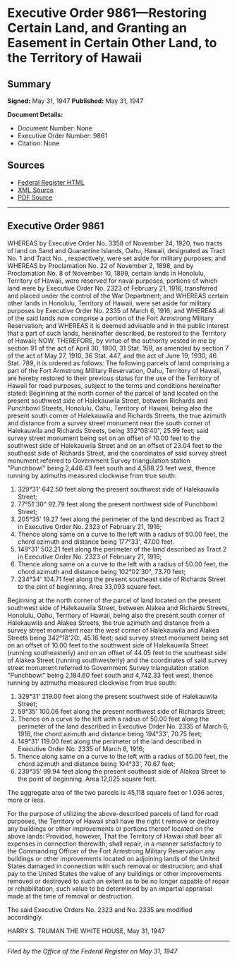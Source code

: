 # Executive Order 9861—Restoring Certain Land, and Granting an Easement in Certain Other Land, to the Territory of Hawaii

## Summary

**Signed:** May 31, 1947
**Published:** May 31, 1947

**Document Details:**
- Document Number: None
- Executive Order Number: 9861
- Citation: None

## Sources
- [Federal Register HTML](https://www.presidency.ucsb.edu/documents/executive-order-9861-restoring-certain-land-and-granting-easement-certain-other-land-the)
- [XML Source](None)
- [PDF Source](None)

---

## Executive Order 9861

WHEREAS by Executive Order No. 3358 of November 24, 1920, two tracts of land on Sand and Quarantine Islands, Oahu, Hawaii, designated as Tract No. 1 and Tract No. , respectively, were set aside for military purposes; and
WHEREAS by Proclamation No. 22 of November 2, 1898, and by Proclamation No. 8 of November 10, 1899, certain lands in Honolulu, Territory of Hawaii, were reserved for naval purposes, portions of which land were by Executive Order No. 2323 of February 21, 1916, transferred and placed under the control of the War Department; and
WHEREAS certain other lands in Honolulu, Territory of Hawaii, were set aside for military purposes by Executive Order No. 2335 of March 6, 1916; and
WHEREAS all of the said lands now comprise a portion of the Fort Armstrong Military Reservation; and
WHEREAS it is deemed advisable and in the public interest that a part of such lands, hereinafter described, be restored to the Territory of Hawaii;
NOW, THEREFORE, by virtue of the authority vested in me by section 91 of the act of April 30, 1900, 31 Stat. 159, as amended by section 7 of the act of May 27, 1910, 36 Stat. 447, and the act of June 19, 1930, 46 Stat. 789, it is ordered as follows:
The following parcels of land comprising a part of the Fort Armstrong Military Reservation, Oahu, Territory of Hawaii, are hereby restored to their previous status for the use of the Territory of Hawaii for road purposes, subject to the terms and conditions hereinafter stated:
Beginning at the north corner of the parcel of land located on the present southwest side of Halekauwila Street, between Richards and Punchbowl Streets, Honolulu, Oahu, Territory of Hawaii, being also the present south corner of Halekauwila and Richards Streets, the true azimuth and distance from a survey street monument near the south corner of Halekauwila and Richards Streets, being 352°08'40", 25.99 feet; said survey street monument being set on an offset of 10.00 feet to the southwest side of Halekauwila Street and on an offset of 23.04 feet to the southeast side of Richards Street, and the coordinates of said survey street monument referred to Government Survey triangulation station "Punchbowl" being 2,446.43 feet south and 4,588.23 feet west, thence running by azimuths measured clockwise from true south:
1. 329°31' 642.50 feet along the present southwest side of Halekauwila Street;
2. 77°51'30" 92.79 feet along the present northwest side of Punchbowl Street;
3. 205°35' 19.27 feet along the perimeter of the land described as Tract 2 in Executive Order No. 2323 of February 21, 1916;
4. Thence along same on a curve to the left with a radius of 50.00 feet, the chord azimuth and distance being 177°33', 47.00 feet.
5. 149°31' 502.21 feet along the perimeter of the land described as Tract 2 in Executive Order No. 2323 of February 21, 1916;
6. Thence along same on a curve to the left with a radius of 50.00 feet, the chord azimuth and distance being 102°02'30", 73.70 feet;
7. 234°34' 104.71 feet along the present southeast side of Richards Street to the pint of beginning. Area 33,093 square feet.

Beginning at the north corner of the parcel of land located on the present southwest side of Halekauwila Street, between Alakea and Richards Streets, Honolulu, Oahu, Territory of Hawaii, being also the present south corner of Halekauwila and Alakea Streets, the true azimuth and distance from a survey street monument near the west corner of Halekauwila and Alakea Streets being 342°18'20:, 45.16 feet; said survey street monument being set on an offset of 10.00 feet to the southwest side of Halekauwila Street (running southeasterly) and on an offset of 44.05 feet to the southeast side of Alakea Street (running southwesterly) and the coordinates of said survey street monument referred to Government Survey triangulation station
"Punchbowl" being 2,184.60 feet south and 4,742.33 feet west, thence running by azimuths measured clockwise from true south:
1. 329°31' 219.00 feet along the present southwest side of Halekauwila Street;
2. 59°35' 100.06 feet along the present northwest side of Richards Street;
3. Thence on a curve to the left with a radius of 50.00 feet along the perimeter of the land described in Executive Order No. 2335 of March 6, 1916, the chord azimuth and distance being 194°33', 70.75 feet;
4. 149°31' 119.00 feet along the perimeter of the land described in Executive Order No. 2335 of March 6, 1916;
5. Thence along same on a curve to the left with a radius of 50.00 feet, the chord azimuth and distance being 104°33', 70.67 feet;
6. 239°35' 99.94 feet along the present southeast side of Alakea Street to the point of beginning. Area 12,025 square feet.

The aggregate area of the two parcels is 45,118 square feet or 1.036 acres, more or less.

For the purpose of utilizing the above-described parcels of land for road purposes, the Territory of Hawaii shall have the right t remove or destroy any buildings or other improvements or portions thereof located on the above lands: Provided, however, That the Territory of Hawaii shall bear all expenses in connection therewith; shall repair, in a manner satisfactory to the Commanding Officer of the Fort Armstrong Military Reservation any buildings or other improvements located on adjoining lands of the United States damaged in connection with such removal or destruction; and shall pay to the United States the value of any buildings or other improvements removed or destroyed to such an extent as to be no longer capable of repair or rehabilitation, such value to be determined by an impartial appraisal made at the time of removal or destruction.

The said Executive Orders No. 2323 and No. 2335 are modified accordingly.

HARRY S. TRUMAN
THE WHITE HOUSE,
May 31, 1947

---

*Filed by the Office of the Federal Register on May 31, 1947*

